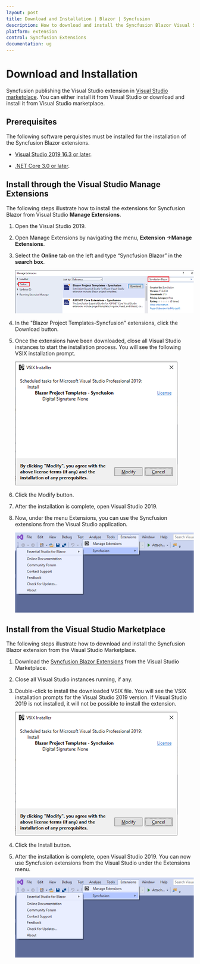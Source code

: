 ```yaml
---
layout: post
title: Download and Installation | Blazor | Syncfusion
description: How to download and install the Syncfusion Blazor Visual Studio Extensions from Visual Studio Market Place
platform: extension
control: Syncfusion Extensions
documentation: ug
---
```


# Download and Installation

Syncfusion publishing the Visual Studio extension in [Visual Studio marketplace](https://marketplace.visualstudio.com/search?term=syncfusion&target=VS&category=All%20categories&vsVersion=&sortBy=Relevance). You can either install it from Visual Studio or download and install it from Visual Studio marketplace.

## Prerequisites

The following software perquisites must be installed for the installation of the Syncfusion Blazor extensions.

* [Visual Studio 2019 16.3 or later](https://visualstudio.microsoft.com/downloads).

* [.NET Core 3.0 or later](https://dotnet.microsoft.com/download/dotnet-core).

## Install through the Visual Studio Manage Extensions

The following steps illustrate how to install the extensions for Syncfusion Blazor from Visual Studio **Manage Extensions**.

1. Open the Visual Studio 2019.

2. Open Manage Extensions by navigating the menu, **Extension ->Manage Extensions**.

3. Select the **Online** tab on the left and type “Syncfusion Blazor” in the **search box**.

   ![Online-Manage-Extension-window](images/OnlineExtension.png)

4. In the "Blazor Project Templates-Syncfusion" extensions, click the Download button.

5. Once the extensions have been downloaded, close all Visual Studio instances to start the installation process. You will see the following VSIX installation prompt.

     ![VSIX-Installation-Window](images/VSIXInstallation.png)

6. Click the Modify button.

7. After the installation is complete, open Visual Studio 2019.

8. Now, under the menu Extensions, you can use the Syncfusion extensions from the Visual Studio application.

     ![SyncfusionMenu](images/SyncfusionMenu.png)

## Install from the Visual Studio Marketplace

The following steps illustrate how to download and install the Syncfusion Blazor extension from the Visual Studio Marketplace.

1. Download the [Syncfusion Blazor Extensions](https://marketplace.visualstudio.com/items?itemName=SyncfusionInc.Blazor-Extensions) from the Visual Studio Marketplace.

2. Close all Visual Studio instances running, if any.

3. Double-click to install the downloaded VSIX file. You will see the VSIX installation prompts for the Visual Studio 2019 version. If Visual Studio 2019 is not installed, it will not be possible to install the extension.

     ![VSIX-Installation-Window](images/VSIXInstallation.png)

4. Click the Install button.

5. After the installation is complete, open Visual Studio 2019. You can now use Syncfusion extensions from the Visual Studio under the Extensions menu.

     ![SyncfusionMenu](images/SyncfusionMenu.png)